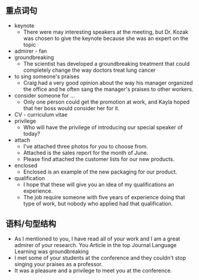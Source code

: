 ## 重点词句
- keynote
	- There were may interesting speakers at the meeting, but Dr. Kozak was chosen to give the keynote because she was an expert on the topic
- admirer - fan
- groundbreaking
	- The scientist has developed a groundbreaking treatment that could completely change the way doctors treat lung cancer
- to sing someone's praises
	- Craig had a very good opinion about the way his manager organized the office and he often sang the manager's praises to other workers.
- consider someone for ...
	- Only one person could get the promotion at work, and  Kayla hoped that her boss would consider her for it.
- CV - curriculum vitae
- privilege
	- Who will have the privilege of introducing our special speaker of today?
- attach
	- I've attached three photos for you to choose from.
	- Attached is the sales report for the month of June.
	- Please find attached the customer lists for our new products.
- enclosed
	- Enclosed is an example of the new packaging for our product.
- qualification
	- I hope that these will give you an idea of my qualifications an experience.
	- The job require someone with five years of experience doing that type of work, but nobody who applied had that qualification.

## 语料/句型结构
- As I mentioned to you, I have read all of your work and I am a great admirer of your research. You Article in the top Journal Language Learning was groundbreaking
- I met some of your students at the conference and they couldn't stop singing your praises as a professor.
- It was a pleasure  and a  privilege to meet you at the conference.